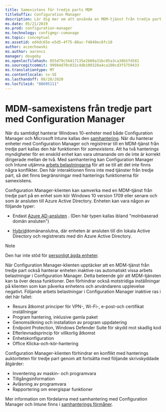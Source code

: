 ```yaml
---
title: Samexistens för tredje parts MDM
titleSuffix: Configuration Manager
description: Lär dig mer om att använda en MDM-tjänst från tredje part med Configuration Manager
ms.date: 05/21/2019
ms.prod: configuration-manager
ms.technology: configmgr-comanage
ms.topic: conceptual
ms.assetid: ed4dc65e-e5d5-4f75-88ac-f4849ec8fc10
author: aczechowski
ms.author: aaroncz
manager: dougeby
ms.openlocfilehash: 055d79c56417135e2b08a31bc05a3ca30b5fd581
ms.sourcegitcommit: 99084d70c032c4db109328a4ca100cd3f5759433
ms.translationtype: MT
ms.contentlocale: sv-SE
ms.lasthandoff: 08/20/2020
ms.locfileid: "88695111"
---
```

# <a name="third-party-mdm-coexistence-with-configuration-manager"></a>MDM-samexistens från tredje part med Configuration Manager

När du samtidigt hanterar Windows 10-enheter med både Configuration Manager och Microsoft Intune kallas den [samhantering](overview.md). När du hanterar enheter med Configuration Manager och registrerar till en MDM-tjänst från tredje part kallas den här funktionen för *samexistens*. Att ha två hanterings myndigheter för en enskild enhet kan vara utmanande om de inte är korrekt dirigerade mellan de två. Med samhantering kan Configuration Manager och Intune utjämna [arbets belastningarna](workloads.md) för att se till att det inte finns några konflikter. Den här interaktionen finns inte med tjänster från tredje part, så det finns begränsningar med hanterings funktionerna för samexistens.

Configuration Manager-klienten kan samverka med en MDM-tjänst från tredje part på en enhet som kör Windows 10 version 1709 eller senare och som är ansluten till Azure Active Directory. Enheten kan vara någon av följande typer:

- Endast [Azure AD-ansluten](/azure/active-directory/devices/azureadjoin-plan) . (Den här typen kallas ibland "molnbaserad domän ansluten")  

- [Hybrid](/azure/active-directory/devices/hybrid-azuread-join-plan)domänanslutna, där enheten är ansluten till din lokala Active Directory och registrerats med din Azure Active Directory.  

> [!Note]  
> Den har inte stöd för [personligt ägda enheter](/windows/client-management/mdm/mdm-enrollment-of-windows-devices#connecting-personally-owned-devices-bring-your-own-device).  

När Configuration Manager-klienten upptäcker att en MDM-tjänst från tredje part också hanterar enheten inaktive ras automatiskt vissa arbets belastningar i Configuration Manager. Detta beteende gör att MDM-tjänsten kan ta över dessa funktioner. Den förhindrar också motstridiga inställningar på klienten som kan påverka enhetens och användarens upplevelse negativt. Följande arbets belastningar i Configuration Manager inaktive ras i det här fallet:

- Resurs åtkomst principer för VPN-, Wi-Fi-, e-post-och certifikat inställningar
- Program hantering, inklusive gamla paket
- Genomsökning och installation av program uppdatering
- Endpoint Protection, Windows Defender Suite för skydd mot skadlig kod
- Efterlevnadsprincip för villkorlig åtkomst
- Enhetskonfiguration
- Office Klicka-och-kör-hantering

Configuration Manager-klienten förhindrar en konflikt med hanterings auktoriteten för tredje part genom att fortsätta med följande skrivskyddade åtgärder:

- Inventering av maskin- och programvara
- Tillgångsinformation
- Avläsning av programvara
- Rapportering om energispar funktioner

Mer information om fördelarna med samhantering med Configuration Manager och Intune finns i [samhanterings förmåner](overview.md#benefits).